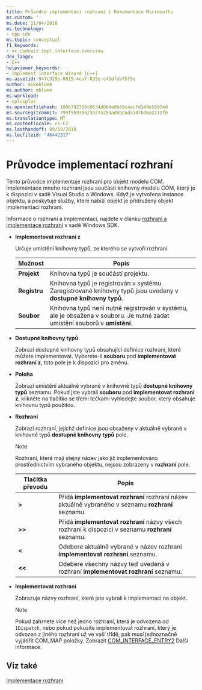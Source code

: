 ```yaml
---
title: Průvodce implementací rozhraní | Dokumentace Microsoftu
ms.custom: ''
ms.date: 11/04/2016
ms.technology:
- cpp-ide
ms.topic: conceptual
f1_keywords:
- vc.codewiz.impl.interface.overview
dev_langs:
- C++
helpviewer_keywords:
- Implement Interface Wizard [C++]
ms.assetid: 947c329e-0815-4ca7-835e-c41dfeb75f9e
author: mikeblome
ms.author: mblome
ms.workload:
- cplusplus
ms.openlocfilehash: 100b792750c0534d0b4e0b69c4acfd349e5897ed
ms.sourcegitcommit: 799f9b976623a375203ad8b2ad5147bd6a2212f0
ms.translationtype: MT
ms.contentlocale: cs-CZ
ms.lasthandoff: 09/19/2018
ms.locfileid: "46442317"
---
```

# <a name="implement-interface-wizard"></a>Průvodce implementací rozhraní

Tento průvodce implementuje rozhraní pro objekt modelu COM. Implementace mnoho rozhraní jsou součástí knihovny modelu COM, který je k dispozici v sadě Visual Studio a Windows. Když je vytvořena instance objektu, a poskytuje služby, které nabízí objekt je přidružený objekt implementaci rozhraní.

Informace o rozhraní a implementaci, najdete v článku [rozhraní a implementace rozhraní](/windows/desktop/com/interfaces-and-interface-implementations) v sadě Windows SDK.

- **Implementovat rozhraní z**

   Určuje umístění knihovny typů, ze kterého se vytvoří rozhraní.

   |Možnost|Popis|
   |------------|-----------------|
   |**Projekt**|Knihovna typů je součástí projektu.|
   |**Registru**|Knihovna typů je registrován v systému. Zaregistrované knihovny typů jsou uvedeny v **dostupné knihovny typů**.|
   |**Soubor**|Knihovna typů není nutně registrován v systému, ale je obsažena v souboru. Je nutné zadat umístění souborů v **umístění**.|

- **Dostupné knihovny typů**

   Zobrazí dostupné knihovny typů obsahující definice rozhraní, které můžete implementovat. Vyberete-li **souboru** pod **implementovat rozhraní z**, toto pole je k dispozici pro změnu.

- **Poloha**

   Zobrazí umístění aktuálně vybrané v knihovně typů **dostupné knihovny typů** seznamu. Pokud jste vybrali **souboru** pod **implementovat rozhraní z**, klikněte na tlačítko se třemi tečkami vyhledejte soubor, který obsahuje knihovnu typů použitou.

- **Rozhraní**

   Zobrazí rozhraní, jejichž definice jsou obsaženy v aktuálně vybrané v knihovně typů **dostupné knihovny typů** pole.

   > [!NOTE]
   > Rozhraní, které mají stejný název jako již implementováno prostřednictvím vybraného objektu, nejsou zobrazeny v **rozhraní** pole.

   |Tlačítka převodu|Popis|
   |---------------------|-----------------|
   |**>**|Přidá **implementovat rozhraní** rozhraní název aktuálně vybraného v seznamu **rozhraní** seznamu.|
   |**>>**|Přidá **implementovat rozhraní** názvy všech rozhraní k dispozici v seznamu **rozhraní** seznamu.|
   |**\<**|Odebere aktuálně vybrané v název rozhraní **implementovat rozhraní** seznamu.|
   |**\<\<**|Odebere všechny názvy teď uvedená v rozhraní **implementovat rozhraní** seznamu.|

- **Implementovat rozhraní**

   Zobrazuje názvy rozhraní, které jste vybrali k implementaci na objekt.

   > [!NOTE]
   > Pokud zahrnete více než jedno rozhraní, která je odvozena od `IDispatch`, nebo pokud pokusíte implementovat rozhraní, který je odvozen z jiného rozhraní už ve vaší třídě, pak musí jednoznačně vyjádřit COM_MAP položky. Zobrazit [COM_INTERFACE_ENTRY2](../atl/reference/com-interface-entry-macros.md#com_interface_entry2) Další informace.

## <a name="see-also"></a>Viz také

[Implementace rozhraní](../ide/implementing-an-interface-visual-cpp.md)